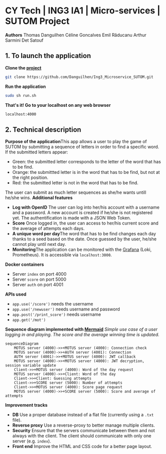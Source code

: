 # CY Tech | ING3 IA1 | Micro-services | SUTOM Project

**Authors**
Thomas Danguilhen
Céline Goncalves
Emil Răducanu
Arthur Sarmini Det Satouf

## 1. To launch the application

**Clone the [project](https://github.com/Danguilhen/Ing3_Microservice_SUTOM.git)**

```bash
git clone https://github.com/Danguilhen/Ing3_Microservice_SUTOM.git
```

**Run the application**

```bash
sudo sh run.sh
```

**That's it! Go to your localhost on any web browser**

```bash
localhost:4000
```

## 2. Technical description

**Purpose of the application**This app allows a user to play the game of SUTOM by submitting a sequence of letters in order to find a specific word. If the submitted letters appear:

- Green: the submitted letter corresponds to the letter of the word that has to be find.
- Orange: the submittted letter is in the word that has to be find, but not at the right position.
- Red: the submitted letter is not in the word that has to be find.

The user can submit as much letter sequences as she/he wants untill he/she wins.
**Additional features**

- **Log with OpenID** The user can log into her/his account with a username and a password. A new account is created if he/she is not registered yet. The authentification is made with a JSON Web Token.
- **Score** Once logged in, the user can access to her/his current score and the average of attempts each days.
- **A unique word per day**The word that has to be find changes each day thanks to a seed based on the date. Once guessed by the user, he/she cannot play until next day.
- **Monitoring**The application can be monitored with the [Grafana](https://grafana.com/) (Loki, Prometheus). It is accessible via `localhost:3000`.

**Docker containers**

- Server `index` on port 4000
- Server `score` on port 5000
- Server `auth` on port 4001

**APIs used**

- `app.use('/score')` needs the username
- `app.use('/newuser')` needs username and password
- `app.post('/print_score')` needs username
- `app.get('/mot')`

**Sequence diagram implemented with [Mermaid](https://mermaid.live/)**
_Simple use case of a user logging in and playing. The score and the average winning time is updated._

```mermaid
sequenceDiagram
    MOTUS server (4000)->>+MOTUS server (4000): Connection check
    MOTUS server (4000)->>+AUTH server (4001): Connection
    AUTH server (4001)->>+MOTUS server (4000): JWT callback
    MOTUS server (4000)->>+MOTUS server (4000): JWT decryption, session variable update
    Client->>+MOTUS server (4000): Word of the day request 
    MOTUS server (4000)->>+Client: Word of the day
    Client->>+Client: Guessing attempts
    Client->>+SCORE server (5000): Number of attempts 
    Client->>+MOTUS server (4000): Score page request 
    MOTUS server (4000)->>+SCORE server (5000): Score and average of attempts
```

**Improvement tracks**

- **DB** Use a proper database instead of a flat file (currently using a `.txt` file).
- **Reverse proxy** Use a reverse-proxy to better manage multiple clients.
- **Security** Ensure that the servers communicate between them and not always with the client. The client should communicate with only one server (e.g. `index`).
- **Front end**
  Improve the HTML and CSS code for a better page layout.
